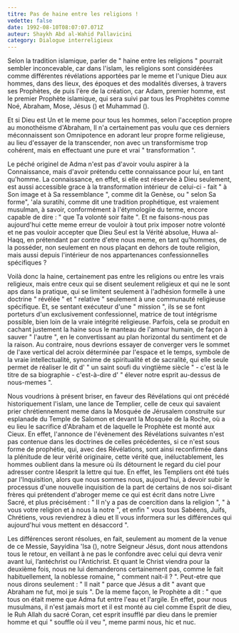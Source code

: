 ```yaml
---
titre: Pas de haine entre les religions !
vedette: false
date: 1992-08-10T08:07:07.071Z
auteur: Shaykh Abd al-Wahid Pallavicini
category: Dialogue interreligieux
---
```

Selon la tradition islamique, parler de "&nbsp;haine entre les religions&nbsp;" pourrait sembler inconcevable, car dans l'islam, les religions sont considérées comme différentes révélations apportées par le meme et l'unique Dieu aux hommes, dans des lieux, des époques et des modalités diverses, à travers ses Prophètes, de puis l'ère de la création, car Adam, premier homme, est le premier Prophète islamique, qui sera suivi par tous les Prophètes comme Noé, Abraham, Mose, Jésus () et Muhammad ().

Et si Dieu est Un et le meme pour tous les hommes, selon l'acception propre au monothéisme d'Abraham, Il n'a certainement pas voulu que ces derniers méconnaissent son Omnipotence en adorant leur propre forme religieuse, au lieu d'essayer de la transcender, non avec un transformisme trop cohérent, mais en effectuant une pure et vrai "&nbsp;transformation&nbsp;".

Le péché originel de Adma n'est pas d'avoir voulu aspirer à la Connaissance, mais d'avoir prétendu cette connaissance pour lui, en tant qu'homme. La connaissance, en effet, si elle est réservée à Dieu seulement, est aussi accessible grace à la transformation intérieur de celui-ci -&nbsp;fait "&nbsp;à Son image et à Sa ressemblance&nbsp;", comme dit la Genèse, ou " selon Sa forme", 'ala suratihi, comme dit une tradition prophétique, est vraiement musulman, à savoir, conformément à l'étymologiie du terme, encore capable de dire&nbsp;: "&nbsp;que Ta volonté soir faite&nbsp;". Et ne faisons-nous pas aujourd'hui cette meme erreur de vouloir à tout prix imposer notre volonté et ne pas vouloir accepter que Dieu Seul est la Vérité absolue, Huwa al-Haqq, en prétendant par contre d'etre nous meme, en tant qu'hommes, de la posséder, non seulement en nous plaçant en dehors de toute religion, mais aussi depuis l'intérieur de nos appartenances confessionnelles spécifiques&nbsp;?

Voilà donc la haine, certainement pas entre les religions ou entre les vrais religieux, mais entre ceux qui se disent seulement religieux et qui ne le sont aps dans la pratique, qui se limitent seulement à l'adhésion formelle à une doctrine "&nbsp;révélée&nbsp;" et "&nbsp;relative&nbsp;" seulement à une communauté religieuse spécifique. Et, se sentant exécuteur d'une "&nbsp;mission&nbsp;", ils se se font porteturs d'un exclusivement confessionnel, matrice de tout intégrisme possible, bien loin de la vraie intégrité religieuse. Parfois, cela se produit en cachant justement la haine sous le manteau de l'amour humain, de façon à sauver "&nbsp;l'autre&nbsp;", en le convertissant au plan horizontal du sentiment et de la raison. Au contraire, nous devrions essayer de converger vers le sommet de l'axe vertical del acroix déterminée par l'espace et le temps, symbole de la vraie intellectualité, synonime de spiritualité et de sacralité, qui elle seule permet de réaliser le dit d'&nbsp;"&nbsp;un saint soufi du vingtième siècle&nbsp;" -&nbsp;c'est là le titre de sa biographie&nbsp;- c'est-à-dire d'&nbsp;"&nbsp;élever notre esprit au-dessus de nous-memes&nbsp;".

Nous voudrions à présent briser, en faveur des Révélations qui ont précédé historiquement l'islam, une lance de Templier, celle de ceux qui savaient prier chrétiennement meme dans la Mosquée de Jérusalem construite sur esplanade du Temple de Salomon et devant la Mosquée de la Roche, où a eu lieu le sacrifice d'Abraham et de laquelle le Prophète est monté aux Cieux. En effet, l'annonce de l'évènement des Révélations suivantes n'est pas contenue dans les doctrines de celles précédentes, si ce n'est sous forme de prophétie, qui, avec des Révélations, sont ainsi reconfirmée dans la plénitude de leur vérité originaire, cette vérité que, inéluctablement, les hommes oublient dans la mesure où ils détournent le regard du ciel pour adresser contre l4esprit la lettre qui tue. En effet, les Templiers ont été tués par l'Inquisition, alors que nous sommes nous, aujourd'hui, à devoir subir le processus d'une nouvelle inquisition de la part de certains de nos soi-disant frères qui prétendent d'abroger meme ce qui est écrit dans notre Livre Sacré, et plus précisément&nbsp;: "&nbsp;Il n'y a pas de coercition dans la religion&nbsp;", "&nbsp;à vous votre religion et à nous la notre&nbsp;", et enfin "&nbsp;vous tous Sabéens, Juifs, Chrétiens, vous reviendrez à dieu et Il vous informera sur les différences qui aujourd'hui vous mettent en désaccord&nbsp;".

Les différences seront résolues, en fait, seulement au moment de la venue de ce Messie, Sayyidina 'Isa (), notre Seigneur Jésus, dont nous attendons tous le retour, en veillant à ne pas le confondre avec celui qui devra venir avant lui, l’antéchrist ou l'Antichrist. Et quant le Christ viendra pour la deuxième fois, nous ne lui demanderons certainement pas, comme le fait habituellement, la noblesse romaine, "&nbsp;comment nait-il&nbsp;?&nbsp;". Peut-etre que nous dirons seulement&nbsp;: "&nbsp;Il nait&nbsp;" parce que Jésus a dit "&nbsp;avant que Abraham ne fut, moi je suis&nbsp;". De la meme façon, le Prophète a dit&nbsp;: "&nbsp;que tous on était meme que Adma fut entre l'eau et l'argile. En effet, pour nous musulmans, il n'est jamais mort et il est monté au ciel comme Esprit de dieu, le Ruh Allah du sacré Coran, cet esprit insufflé par dieu dans le premier homme et qui "&nbsp;souffle où il veu&nbsp;", meme parmi nous, hic et nuc.
